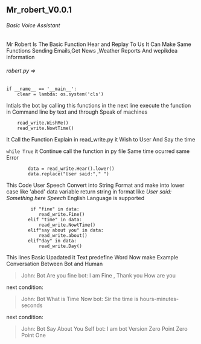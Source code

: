 ## Mr_robert_V0.0.1
###### Basic Voice Assistant 

Mr Robert Is The Basic Function Hear and Replay To Us It Can Make Same Functions Sending Emails,Get News ,Weather Reports And wepikdea information

###### robert.py =>
```
if __name__ == '__main__':
    clear = lambda: os.system('cls')
```
Intials the bot by calling  this functions in the next line execute the function 
in Command line by text and through Speak of machines

```
    read_write.WishMe()
    read_write.NowtTime()
```
It Call the Function Explain in read_write.py 
it Wish to User And Say the time 

```while True```
it Continue call the function in py file  Same time ocurred same Error 
```
        data = read_write.Hear().lower()
        data.replace("User said:"," ")
```
This Code User Speech Convert into String Format and make into lower case like 'abcd'
data variable return string in format like *User said: Something here Speech*
English Language is supported
```
         if "fine" in data:
            read_write.Fine()
        elif "time" in data:
            read_write.NowtTime()
        elif"say about you" in data:
            read_write.about()
        elif"day" in data:
            read_write.Day()
```
This lines Basic Upadated it Text predefine Word
Now make Example Conversation Between Bot and Human
> John: Bot Are you fine
> bot: I am Fine , Thank you How are you

next condition:
> John: Bot What is Time Now 
> bot: Sir the time is hours-minutes-seconds

next condition:
> John: Bot Say About You Self
> bot: I am bot Version Zero Point Zero Point One





